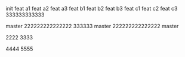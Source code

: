 init
feat a1
feat a2
feat a3
feat b1
feat b2
feat b3
feat c1
feat c2
feat c3 333333333333

master 222222222222222 333333
master 222222222222222
master



2222
3333

4444
5555